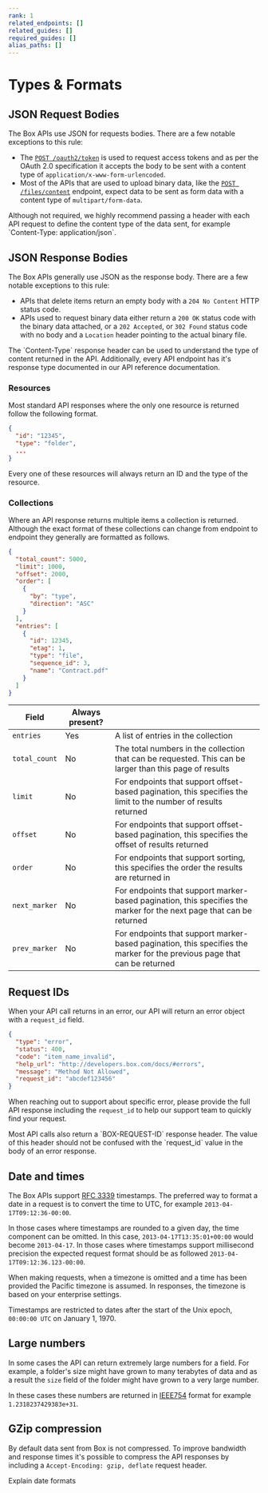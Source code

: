 ```yaml
---
rank: 1
related_endpoints: []
related_guides: []
required_guides: []
alias_paths: []
---
```


# Types & Formats

## JSON Request Bodies

The Box APIs use JSON for requests bodies. There are a few notable exceptions
to this rule:

- The [`POST /oauth2/token`][post-oauth2-token] is used to request access tokens
  and as per the OAuth 2.0 specification it accepts the body to be sent
  with a content type of `application/x-www-form-urlencoded`.
- Most of the APIs that are used to upload binary data, like the
  [`POST /files/content`][post-files-content] endpoint, expect data to be sent
  as form data with a content type of `multipart/form-data`.

<Message>
  Although not required, we highly recommend passing a header with each API
  request to define the content type of the data sent, for example
  `Content-Type: application/json`.
</Message>

## JSON Response Bodies

The Box APIs generally use JSON as the response body. There are a few notable
exceptions to this rule:

- APIs that delete items return an empty body with a `204 No Content` HTTP
  status code.
- APIs used to request binary data either return a `200 OK` status code with the
  binary data attached, or a `202 Accepted`, or `302 Found` status code with no
  body and a `Location` header pointing to the actual binary file.

<Message>
  The `Content-Type` response header can be used to understand the type of
  content returned in the API. Additionally, every API endpoint has it's
  response type documented in our API reference documentation.
</Message>

### Resources

Most standard API responses where the only one resource is returned follow the
following format.

```json
{
  "id": "12345",
  "type": "folder",
  ...
}
```

Every one of these resources will always return an ID and the type of the resource.

### Collections

Where an API response returns multiple items a collection is returned. Although
the exact format of these collections can change from endpoint to endpoint they
generally are formatted as follows.

```json
{
  "total_count": 5000,
  "limit": 1000,
  "offset": 2000,
  "order": [
    {
      "by": "type",
      "direction": "ASC"
    }
  ],
  "entries": [
    {
      "id": 12345,
      "etag": 1,
      "type": "file",
      "sequence_id": 3,
      "name": "Contract.pdf"
    }
  ]
}
```

<!-- markdownlint-disable line-length -->

| Field         | Always present? |                                                                                                                          |
| ------------- | --------------- | ------------------------------------------------------------------------------------------------------------------------ |
| `entries`     | Yes             | A list of entries in the collection                                                                                      |
| `total_count` | No              | The total numbers in the collection that can be requested. This can be larger than this page of results                  |
| `limit`       | No              | For endpoints that support offset-based pagination, this specifies the limit to the number of results returned           |
| `offset`      | No              | For endpoints that support offset-based pagination, this specifies the offset of results returned                        |
| `order`       | No              | For endpoints that support sorting, this specifies the order the results are returned in                                 |
| `next_marker` | No              | For endpoints that support marker-based pagination, this specifies the marker for the next page that can be returned     |
| `prev_marker` | No              | For endpoints that support marker-based pagination, this specifies the marker for the previous page that can be returned |

<!-- markdownlint-enable line-length -->

## Request IDs

When your API call returns in an error, our API will return an error
object with a `request_id` field.

```json
{
  "type": "error",
  "status": 400,
  "code": "item_name_invalid",
  "help_url": "http://developers.box.com/docs/#errors",
  "message": "Method Not Allowed",
  "request_id": "abcdef123456"
}
```

When reaching out to support about specific error, please provide the full API
response including the `request_id` to help our support team to quickly find your
request.

<Message>
  Most API calls also return a `BOX-REQUEST-ID` response header. The value of
  this header should not be confused with the `request_id` value in the body of
  an error response.
</Message>

## Date and times

The Box APIs support [RFC 3339][rfc3339] timestamps. The preferred way to format
a date in a request is to convert the time to UTC, for example `2013-04-17T09:12:36-00:00`.

In those cases where timestamps are rounded to a given day, the time component
can be omitted. In this case, `2013-04-17T13:35:01+00:00` would become
`2013-04-17`. In those cases where timestamps support millisecond precision the expected
request format should be as followed `2013-04-17T09:12:36.123-00:00`.

When making requests, when a timezone is omitted and a time has been provided
the Pacific timezone is assumed. In responses, the timezone is based on your
enterprise settings.

Timestamps are restricted to dates after the start of the Unix epoch, `00:00:00
UTC` on January 1, 1970.

## Large numbers

In some cases the API can return extremely large numbers for a field. For
example, a folder's size might have grown to many terabytes of data and
as a result the `size` field of the folder might have grown to a very large
number.

In these cases these numbers are returned in [IEEE754][numbers] format for
example `1.2318237429383e+31`.

## GZip compression

By default data sent from Box is not compressed. To improve bandwidth and
response times it's possible to compress the API responses by including
a `Accept-Encoding: gzip, deflate` request header.

Explain date formats

[post-oauth2-token]: endpoint://post-oauth2-token
[post-files-content]: endpoint://post-files-content
[numbers]: https://en.wikipedia.org/wiki/IEEE_754
[rfc3339]: https://www.ietf.org/rfc/rfc3339.txt
